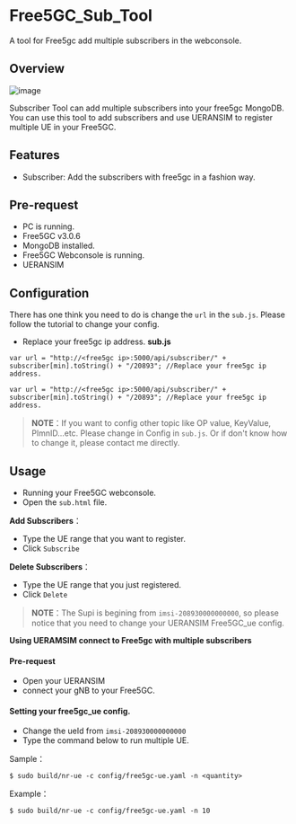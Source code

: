 # Free5GC_Sub_Tool
A tool for Free5gc add multiple subscribers in the webconsole.

## Overview
![image](https://user-images.githubusercontent.com/73049165/147677715-fe1686b0-2eb7-4936-b97e-689bd5290171.png)


Subscriber Tool can add multiple subscribers into your free5gc MongoDB. You can use this tool to add subscribers and use UERANSIM to register multiple UE in your Free5GC.

## Features
- Subscriber: Add the subscribers with free5gc in a fashion way.


## Pre-request

- PC is running.
- Free5GC v3.0.6
- MongoDB installed.
- Free5GC Webconsole is running.
- UERANSIM

## Configuration

There has one think you need to do is change the `url` in the `sub.js`. Please follow the tutorial to change your config.

- Replace your free5gc ip address.
**sub.js**
```javascript=39
var url = "http://<free5gc ip>:5000/api/subscriber/" + subscriber[min].toString() + "/20893"; //Replace your free5gc ip address.
```
```javascript=93
var url = "http://<free5gc ip>:5000/api/subscriber/" + subscriber[min].toString() + "/20893"; //Replace your free5gc ip address.
```
>**NOTE**：If you want to config other topic like OP value, KeyValue, PlmnID...etc. Please change in Config in `sub.js`. Or if don't know how to change it, please contact me directly.

## Usage
- Running your Free5GC webconsole.
- Open the `sub.html` file.

**Add Subscribers**：
- Type the UE range that you want to register.
- Click `Subscribe`

**Delete Subscribers**：
- Type the UE range that you just registered.
- Click `Delete`

>**NOTE**：The Supi is begining from `imsi-208930000000000`, so please notice that you need to change your UERANSIM Free5GC_ue config.


**Using UERAMSIM connect to Free5gc with multiple subscribers**
#### Pre-request
- Open your UERANSIM
- connect your gNB to your Free5GC. 

#### Setting your free5gc_ue config.
- Change the ueId from `imsi-208930000000000`
- Type the command below to run multiple UE.

Sample：
```shell=
$ sudo build/nr-ue -c config/free5gc-ue.yaml -n <quantity>
```
Example：
```shell=
$ sudo build/nr-ue -c config/free5gc-ue.yaml -n 10
```

